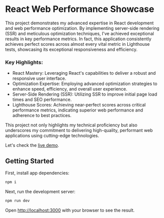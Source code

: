 # React Web Performance Showcase

This project demonstrates my advanced expertise in React development and web performance optimization. By implementing server-side rendering (SSR) and meticulous optimization techniques, I've achieved exceptional results in key performance metrics. In fact, this application consistently achieves perfect scores across almost every vital metric in Lighthouse tests, showcasing its exceptional responsiveness and efficiency.

### Key Highlights:

- React Mastery: Leveraging React's capabilities to deliver a robust and responsive user interface.
- Optimization Expertise: Employing advanced optimization strategies to enhance speed, efficiency, and overall user experience.
- Server-Side Rendering (SSR): Utilizing SSR to improve initial page load times and SEO performance.
- Lighthouse Scores: Achieving near-perfect scores across critical performance metrics, indicating superior web performance and adherence to best practices.

This project not only highlights my technical proficiency but also underscores my commitment to delivering high-quality, performant web applications using cutting-edge technologies.

Let's check the [live demo](https://donation-form-next.vercel.app/).

## Getting Started

First, install app dependencies:

```bash
npm i
```

Next, run the development server:

```bash
npm run dev
```

Open [http://localhost:3000](http://localhost:3000) with your browser to see the result.


